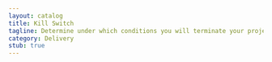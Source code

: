 ```yaml
---
layout: catalog
title: Kill Switch
tagline: Determine under which conditions you will terminate your project.
category: Delivery
stub: true
---
```

